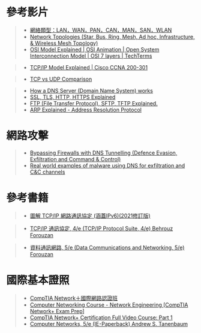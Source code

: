 # 參考影片

>* [網絡類型：LAN，WAN，PAN，CAN，MAN，SAN，WLAN](https://www.youtube.com/watch?v=4_zSIXb7tLQ)
>* [Network Topologies (Star, Bus, Ring, Mesh, Ad hoc, Infrastructure, & Wireless Mesh Topology)](https://www.youtube.com/watch?v=zbqrNg4C98U)
>* [OSI Model Explained | OSI Animation | Open System Interconnection Model | OSI 7 layers | TechTerms](https://www.youtube.com/watch?v=vv4y_uOneC0)

>* [TCP/IP Model Explained | Cisco CCNA 200-301](https://www.youtube.com/watch?v=OTwp3xtd4dg)

>* [TCP vs UDP Comparison](https://www.youtube.com/watch?v=hExRDVZHhig&t=35s)

>* [How a DNS Server (Domain Name System) works](https://www.youtube.com/watch?v=mpQZVYPuDGU)
>* [SSL, TLS, HTTP, HTTPS Explained](https://www.youtube.com/watch?v=hExRDVZHhig&t=35s)
>* [FTP (File Transfer Protocol), SFTP, TFTP Explained.](https://www.youtube.com/watch?v=tOj8MSEIbfA)
>* [ARP Explained - Address Resolution Protocol](https://www.youtube.com/watch?v=cn8Zxh9bPio&t=3s)

# 網路攻擊

>* [Bypassing Firewalls with DNS Tunnelling (Defence Evasion, Exfiltration and Command & Control)](https://www.youtube.com/watch?v=49F0co_VrTY)
>* [Real world examples of malware using DNS for exfiltration and C&C channels](https://www.youtube.com/watch?v=UVYnVELzJk4&t=9s)


# 參考書籍

>* [圖解 TCP/IP 網路通訊協定 (涵蓋IPv6)(2021修訂版)](https://www.tenlong.com.tw/products/9789865027063?list_name=sp)

>* [TCP/IP 通訊協定, 4/e (TCP/IP Protocol Suite, 4/e) Behrouz Forouzan ](https://www.tenlong.com.tw/products/9789861577432?list_name=srh)

>* [資料通訊網路, 5/e (Data Communications and Networking, 5/e) Forouzan](https://www.tenlong.com.tw/products/9789861579856?list_name=srh)

#  國際基本證照

>* [CompTIA Network＋國際網路認證班](https://www.uuu.com.tw/Course/Show/1672/CompTIA-Network-%E5%9C%8B%E9%9A%9B%E7%B6%B2%E8%B7%AF%E8%AA%8D%E8%AD%89%E7%8F%AD)
>* [Computer Networking Course - Network Engineering [CompTIA Network+ Exam Prep]](https://www.youtube.com/watch?v=qiQR5rTSshw)
>* [CompTIA Network+ Certification Full Video Course: Part 1](https://www.youtube.com/watch?v=fvUkbkM6vDU)
>* [Computer Networks, 5/e (IE-Paperback) Andrew S. Tanenbaum](https://www.tenlong.com.tw/products/9780132553179?list_name=srh)
